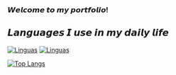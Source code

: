 ### 𝙒𝙚𝙡𝙘𝙤𝙢𝙚 𝙩𝙤 𝙢𝙮 𝙥𝙤𝙧𝙩𝙛𝙤𝙡𝙞𝙤! 


## 𝙇𝙖𝙣𝙜𝙪𝙖𝙜𝙚𝙨 𝙄 𝙪𝙨𝙚 𝙞𝙣 𝙢𝙮 𝙙𝙖𝙞𝙡𝙮 𝙡𝙞𝙛𝙚
[![Linguas](https://img.shields.io/badge/Node.js-43853D?style=for-the-badge&logo=node.js&logoColor=white)]()
[![Linguas](https://img.shields.io/badge/TypeScript-007ACC?style=for-the-badge&logo=typescript&logoColor=white)]()



[![Top Langs](https://github-readme-stats.vercel.app/api/top-langs/?username=bnhelel&hide_progress=true)](https://github.com/bnhelel/github-readme-stats)
